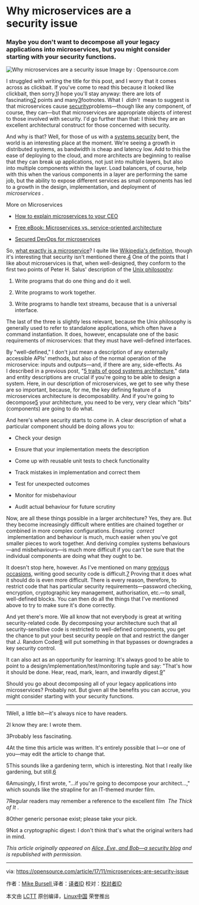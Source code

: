 Why microservices are a security issue
============================================================

### Maybe you don't want to decompose all your legacy applications into microservices, but you might consider starting with your security functions.

![Why microservices are a security issue](https://opensource.com/sites/default/files/styles/image-full-size/public/lead-images/rh_003601_05_mech_osyearbook2016_security_cc.png?itok=3V07Lpko "Why microservices are a security issue")
Image by : Opensource.com

I struggled with writing the title for this post, and I worry that it comes across as clickbait. If you've come to read this because it looked like clickbait, then sorry.[1][5]I hope you'll stay anyway: there are lots of fascinating[2][6] points and many[3][7]footnotes. What I  _didn't_  mean to suggest is that microservices cause [security][15]problems—though like any component, of course, they can—but that microservices are appropriate objects of interest to those involved with security. I'd go further than that: I think they are an excellent architectural construct for those concerned with security.

And why is that? Well, for those of us with a [systems security][16] bent, the world is an interesting place at the moment. We're seeing a growth in distributed systems, as bandwidth is cheap and latency low. Add to this the ease of deploying to the cloud, and more architects are beginning to realise that they can break up applications, not just into multiple layers, but also into multiple components within the layer. Load balancers, of course, help with this when the various components in a layer are performing the same job, but the ability to expose different services as small components has led to a growth in the design, implementation, and deployment of  _microservices_ .

More on Microservices

*   [How to explain microservices to your CEO][1]

*   [Free eBook: Microservices vs. service-oriented architecture][2]

*   [Secured DevOps for microservices][3]

So, [what exactly is a microservice][23]? I quite like [Wikipedia's definition][24], though it's interesting that security isn't mentioned there.[4][17] One of the points that I like about microservices is that, when well-designed, they conform to the first two points of Peter H. Salus' description of the [Unix philosophy][25]:

1.  Write programs that do one thing and do it well.

2.  Write programs to work together.

3.  Write programs to handle text streams, because that is a universal interface.

The last of the three is slightly less relevant, because the Unix philosophy is generally used to refer to standalone applications, which often have a command instantiation. It does, however, encapsulate one of the basic requirements of microservices: that they must have well-defined interfaces.

By "well-defined," I don't just mean a description of any externally accessible APIs' methods, but also of the normal operation of the microservice: inputs and outputs—and, if there are any, side-effects. As I described in a previous post, "[5 traits of good systems architecture][18]," data and entity descriptions are crucial if you're going to be able to design a system. Here, in our description of microservices, we get to see why these are so important, because, for me, the key defining feature of a microservices architecture is decomposability. And if you're going to decompose[5][8] your architecture, you need to be very, very clear which "bits" (components) are going to do what.

And here's where security starts to come in. A clear description of what a particular component should be doing allows you to:

*   Check your design

*   Ensure that your implementation meets the description

*   Come up with reusable unit tests to check functionality

*   Track mistakes in implementation and correct them

*   Test for unexpected outcomes

*   Monitor for misbehaviour

*   Audit actual behaviour for future scrutiny

Now, are all these things possible in a larger architecture? Yes, they are. But they become increasingly difficult where entities are chained together or combined in more complex configurations. Ensuring  _correct_  implementation and behaviour is much, much easier when you've got smaller pieces to work together. And deriving complex systems behaviours—and misbehaviours—is much more difficult if you can't be sure that the individual components are doing what they ought to be.

It doesn't stop here, however. As I've mentioned on many [previous occasions][19], writing good security code is difficult.[7][9] Proving that it does what it should do is even more difficult. There is every reason, therefore, to restrict code that has particular security requirements—password checking, encryption, cryptographic key management, authorisation, etc.—to small, well-defined blocks. You can then do all the things that I've mentioned above to try to make sure it's done correctly.

And yet there's more. We all know that not everybody is great at writing security-related code. By decomposing your architecture such that all security-sensitive code is restricted to well-defined components, you get the chance to put your best security people on that and restrict the danger that J. Random Coder[8][10] will put something in that bypasses or downgrades a key security control.

It can also act as an opportunity for learning: It's always good to be able to point to a design/implementation/test/monitoring tuple and say: "That's how it should be done. Hear, read, mark, learn, and inwardly digest.[9][11]"

Should you go about decomposing all of your legacy applications into microservices? Probably not. But given all the benefits you can accrue, you might consider starting with your security functions.

* * *

1Well, a little bit—it's always nice to have readers.

2I know they are: I wrote them.

3Probably less fascinating.

4At the time this article was written. It's entirely possible that I—or one of you—may edit the article to change that.

5This sounds like a gardening term, which is interesting. Not that I really like gardening, but still.[6][12]

6Amusingly, I first wrote, "…if you're going to decompose your architect…," which sounds like the strapline for an IT-themed murder film.

7Regular readers may remember a reference to the excellent film  _The Thick of It_ .

8Other generic personae exist; please take your pick.

9Not a cryptographic digest: I don't think that's what the original writers had in mind.

 _This article originally appeared on [Alice, Eve, and Bob—a security blog][13] and is republished with permission._

--------------------------------------------------------------------------------

via: https://opensource.com/article/17/11/microservices-are-security-issue

作者：[Mike Bursell ][a]
译者：[译者ID](https://github.com/译者ID)
校对：[校对者ID](https://github.com/校对者ID)

本文由 [LCTT](https://github.com/LCTT/TranslateProject) 原创编译，[Linux中国](https://linux.cn/) 荣誉推出

[a]:https://opensource.com/users/mikecamel
[1]:https://blog.openshift.com/microservices-how-to-explain-them-to-your-ceo/?intcmp=7016000000127cYAAQ&src=microservices_resource_menu1
[2]:https://www.openshift.com/promotions/microservices.html?intcmp=7016000000127cYAAQ&src=microservices_resource_menu2
[3]:https://opensource.com/business/16/11/secured-devops-microservices?src=microservices_resource_menu3
[4]:https://opensource.com/article/17/11/microservices-are-security-issue?rate=GDH4xOWsgYsVnWbjEIoAcT_92b8gum8XmgR6U0T04oM
[5]:https://opensource.com/article/17/11/microservices-are-security-issue#1
[6]:https://opensource.com/article/17/11/microservices-are-security-issue#2
[7]:https://opensource.com/article/17/11/microservices-are-security-issue#3
[8]:https://opensource.com/article/17/11/microservices-are-security-issue#5
[9]:https://opensource.com/article/17/11/microservices-are-security-issue#7
[10]:https://opensource.com/article/17/11/microservices-are-security-issue#8
[11]:https://opensource.com/article/17/11/microservices-are-security-issue#9
[12]:https://opensource.com/article/17/11/microservices-are-security-issue#6
[13]:https://aliceevebob.com/2017/10/31/why-microservices-are-a-security-issue/
[14]:https://opensource.com/user/105961/feed
[15]:https://opensource.com/tags/security
[16]:https://aliceevebob.com/2017/03/14/systems-security-why-it-matters/
[17]:https://opensource.com/article/17/11/microservices-are-security-issue#4
[18]:https://opensource.com/article/17/10/systems-architect
[19]:https://opensource.com/users/mikecamel
[20]:https://opensource.com/users/mikecamel
[21]:https://opensource.com/users/mikecamel
[22]:https://opensource.com/article/17/11/microservices-are-security-issue#comments
[23]:https://opensource.com/resources/what-are-microservices
[24]:https://en.wikipedia.org/wiki/Microservices
[25]:https://en.wikipedia.org/wiki/Unix_philosophy
